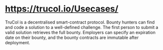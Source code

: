 # https://trucol.io/Usecases/

TruCol is a decentralised smart-contract protocol. Bounty hunters can find and code a solution to a well-defined challenge. The first person to submit a valid solution retrieves the full bounty. Employers can specify an expiration date on their bounty, and the bounty contracts are immutable after deployment.
